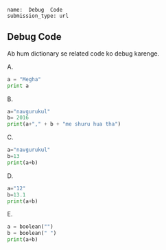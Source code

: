 ```ngMeta
name:  Debug  Code
submission_type: url
```
## Debug  Code
Ab hum dictionary se related code ko debug karenge.




A.

```python
a = "Megha"
print a
 ```

B. 

```python
a="navgurukul"
b= 2016
print(a+"," + b + "me shuru hua tha")
 ```
C. 

```python
a="navgurukul"
b=13
print(a+b)
 ```

D.

```python
a="12"
b=13.1
print(a+b)
 ```

E.

```python
a = boolean("")
b = boolean(" ")
print(a+b)
 ```